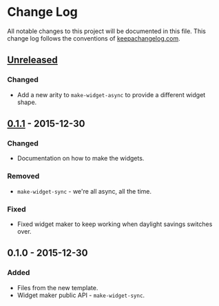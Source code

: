 # Change Log
All notable changes to this project will be documented in this file. This change log follows the conventions of [keepachangelog.com](http://keepachangelog.com/).

## [Unreleased][unreleased]
### Changed
- Add a new arity to `make-widget-async` to provide a different widget shape.

## [0.1.1] - 2015-12-30
### Changed
- Documentation on how to make the widgets.

### Removed
- `make-widget-sync` - we're all async, all the time.

### Fixed
- Fixed widget maker to keep working when daylight savings switches over.

## 0.1.0 - 2015-12-30
### Added
- Files from the new template.
- Widget maker public API - `make-widget-sync`.

[unreleased]: https://github.com/your-name/present_grid/compare/0.1.1...HEAD
[0.1.1]: https://github.com/your-name/present_grid/compare/0.1.0...0.1.1
